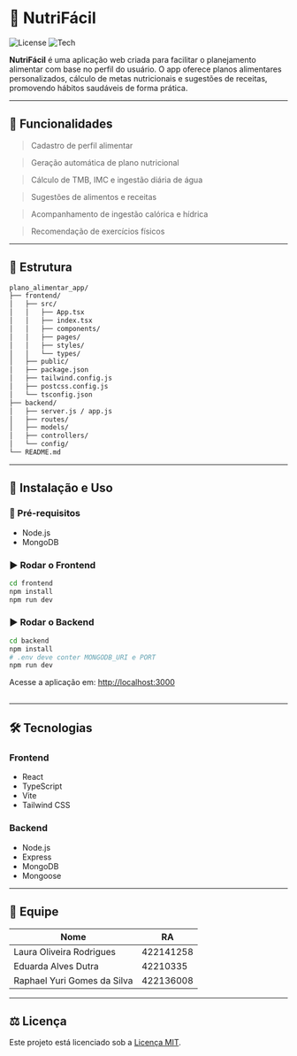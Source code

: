 # 🥗 NutriFácil

![License](https://img.shields.io/badge/license-MIT-green)
![Tech](https://img.shields.io/badge/feito%20com-React%20%7C%20Node.js-blue)

**NutriFácil** é uma aplicação web criada para facilitar o planejamento alimentar com base no perfil do usuário. O app oferece planos alimentares personalizados, cálculo de metas nutricionais e sugestões de receitas, promovendo hábitos saudáveis de forma prática.

---

## 🧠 Funcionalidades
> Cadastro de perfil alimentar

> Geração automática de plano nutricional

> Cálculo de TMB, IMC e ingestão diária de água

> Sugestões de alimentos e receitas

> Acompanhamento de ingestão calórica e hídrica

> Recomendação de exercícios físicos

---

## 📁 Estrutura
```md
plano_alimentar_app/
├── frontend/
│   ├── src/
│   │   ├── App.tsx
│   │   ├── index.tsx
│   │   ├── components/
│   │   ├── pages/
│   │   ├── styles/
│   │   └── types/
│   ├── public/
│   ├── package.json
│   ├── tailwind.config.js
│   ├── postcss.config.js
│   └── tsconfig.json
├── backend/
│   ├── server.js / app.js
│   ├── routes/
│   ├── models/
│   ├── controllers/
│   └── config/
└── README.md
```
---

## 🚀 Instalação e Uso

### 🔧 Pré-requisitos

- Node.js
- MongoDB

### ▶️ Rodar o Frontend

```bash
cd frontend
npm install
npm run dev
```
### ▶️ Rodar o Backend

```bash
cd backend
npm install
# .env deve conter MONGODB_URI e PORT
npm run dev
```
Acesse a aplicação em: [http://localhost:3000](http://localhost:3000)

## 
---
## 🛠️ Tecnologias

### Frontend

- React  
- TypeScript  
- Vite  
- Tailwind CSS

### Backend

- Node.js  
- Express  
- MongoDB  
- Mongoose
---
## 👥 Equipe

| Nome                        | RA        |
|-----------------------------|-----------|
| Laura Oliveira Rodrigues    | 422141258 |
| Eduarda Alves Dutra         | 42210335  |
| Raphael Yuri Gomes da Silva | 422136008 |
---
## ⚖️ Licença

Este projeto está licenciado sob a [Licença MIT](LICENSE).
